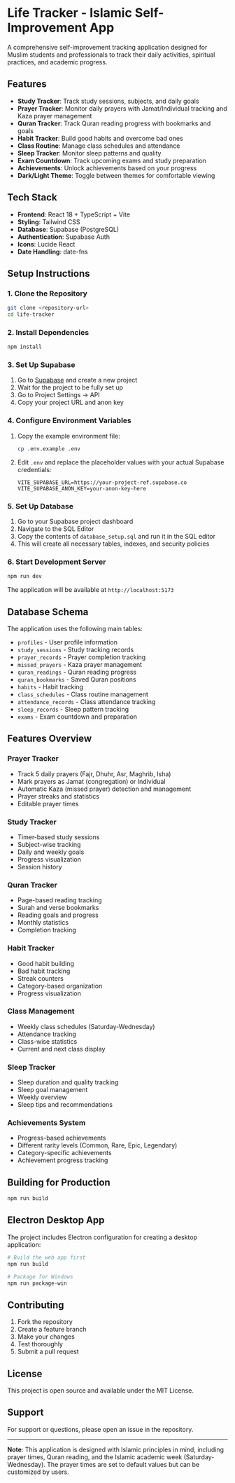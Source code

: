 # Life Tracker - Islamic Self-Improvement App

A comprehensive self-improvement tracking application designed for Muslim students and professionals to track their daily activities, spiritual practices, and academic progress.

## Features

- **Study Tracker**: Track study sessions, subjects, and daily goals
- **Prayer Tracker**: Monitor daily prayers with Jamat/Individual tracking and Kaza prayer management
- **Quran Tracker**: Track Quran reading progress with bookmarks and goals
- **Habit Tracker**: Build good habits and overcome bad ones
- **Class Routine**: Manage class schedules and attendance
- **Sleep Tracker**: Monitor sleep patterns and quality
- **Exam Countdown**: Track upcoming exams and study preparation
- **Achievements**: Unlock achievements based on your progress
- **Dark/Light Theme**: Toggle between themes for comfortable viewing

## Tech Stack

- **Frontend**: React 18 + TypeScript + Vite
- **Styling**: Tailwind CSS
- **Database**: Supabase (PostgreSQL)
- **Authentication**: Supabase Auth
- **Icons**: Lucide React
- **Date Handling**: date-fns

## Setup Instructions

### 1. Clone the Repository

```bash
git clone <repository-url>
cd life-tracker
```

### 2. Install Dependencies

```bash
npm install
```

### 3. Set Up Supabase

1. Go to [Supabase](https://supabase.com) and create a new project
2. Wait for the project to be fully set up
3. Go to Project Settings → API
4. Copy your project URL and anon key

### 4. Configure Environment Variables

1. Copy the example environment file:
   ```bash
   cp .env.example .env
   ```

2. Edit `.env` and replace the placeholder values with your actual Supabase credentials:
   ```env
   VITE_SUPABASE_URL=https://your-project-ref.supabase.co
   VITE_SUPABASE_ANON_KEY=your-anon-key-here
   ```

### 5. Set Up Database

1. Go to your Supabase project dashboard
2. Navigate to the SQL Editor
3. Copy the contents of `database_setup.sql` and run it in the SQL editor
4. This will create all necessary tables, indexes, and security policies

### 6. Start Development Server

```bash
npm run dev
```

The application will be available at `http://localhost:5173`

## Database Schema

The application uses the following main tables:

- `profiles` - User profile information
- `study_sessions` - Study tracking records
- `prayer_records` - Prayer completion tracking
- `missed_prayers` - Kaza prayer management
- `quran_readings` - Quran reading progress
- `quran_bookmarks` - Saved Quran positions
- `habits` - Habit tracking
- `class_schedules` - Class routine management
- `attendance_records` - Class attendance tracking
- `sleep_records` - Sleep pattern tracking
- `exams` - Exam countdown and preparation

## Features Overview

### Prayer Tracker
- Track 5 daily prayers (Fajr, Dhuhr, Asr, Maghrib, Isha)
- Mark prayers as Jamat (congregation) or Individual
- Automatic Kaza (missed prayer) detection and management
- Prayer streaks and statistics
- Editable prayer times

### Study Tracker
- Timer-based study sessions
- Subject-wise tracking
- Daily and weekly goals
- Progress visualization
- Session history

### Quran Tracker
- Page-based reading tracking
- Surah and verse bookmarks
- Reading goals and progress
- Monthly statistics
- Completion tracking

### Habit Tracker
- Good habit building
- Bad habit tracking
- Streak counters
- Category-based organization
- Progress visualization

### Class Management
- Weekly class schedules (Saturday-Wednesday)
- Attendance tracking
- Class-wise statistics
- Current and next class display

### Sleep Tracker
- Sleep duration and quality tracking
- Sleep goal management
- Weekly overview
- Sleep tips and recommendations

### Achievements System
- Progress-based achievements
- Different rarity levels (Common, Rare, Epic, Legendary)
- Category-specific achievements
- Achievement progress tracking

## Building for Production

```bash
npm run build
```

## Electron Desktop App

The project includes Electron configuration for creating a desktop application:

```bash
# Build the web app first
npm run build

# Package for Windows
npm run package-win
```

## Contributing

1. Fork the repository
2. Create a feature branch
3. Make your changes
4. Test thoroughly
5. Submit a pull request

## License

This project is open source and available under the MIT License.

## Support

For support or questions, please open an issue in the repository.

---

**Note**: This application is designed with Islamic principles in mind, including prayer times, Quran reading, and the Islamic academic week (Saturday-Wednesday). The prayer times are set to default values but can be customized by users.